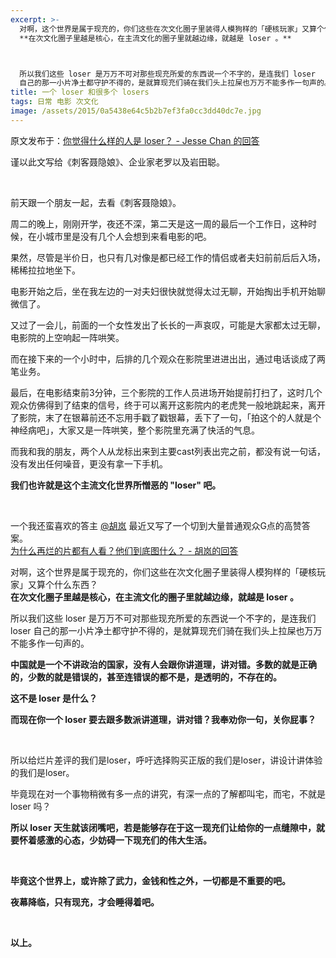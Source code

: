 ```yaml
---
excerpt: >-
  对啊，这个世界是属于现充的，你们这些在次文化圈子里装得人模狗样的「硬核玩家」又算个什么东西？<br>
  **在次文化圈子里越是核心，在主流文化的圈子里就越边缘，就越是 loser 。**



  所以我们这些 loser 是万万不可对那些现充所爱的东西说一个不字的，是连我们 loser
  自己的那一小片净土都守护不得的，是就算现充们骑在我们头上拉屎也万万不能多作一句声的。
title: 一个 loser 和很多个 losers
tags: 日常 电影 次文化
image: /assets/2015/0a5438e64c5b2b7ef3fa0cc3dd40dc7e.jpg
---
```


原文发布于：[你觉得什么样的人是 loser？ - Jesse Chan 的回答](https://www.zhihu.com/question/20365580/answer/62175444)

谨以此文写给《刺客聂隐娘》、企业家老罗以及岩田聪。

<br>

前天跟一个朋友一起，去看《刺客聂隐娘》。

周二的晚上，刚刚开学，夜还不深，第二天是这一周的最后一个工作日，这种时候，在小城市里是没有几个人会想到来看电影的吧。

果然，尽管是半价日，也只有几对像是都已经工作的情侣或者夫妇前前后后入场，稀稀拉拉地坐下。

电影开始之后，坐在我左边的一对夫妇很快就觉得太过无聊，开始掏出手机开始聊微信了。

又过了一会儿，前面的一个女性发出了长长的一声哀叹，可能是大家都太过无聊，电影院的上空响起一阵哄笑。

而在接下来的一个小时中，后排的几个观众在影院里进进出出，通过电话谈成了两笔业务。

最后，在电影结束前3分钟，三个影院的工作人员进场开始提前打扫了，这时几个观众仿佛得到了结束的信号，终于可以离开这影院内的老虎凳一般地跳起来，离开了影院，末了在银幕前还不忘用手戳了戳银幕，丢下了一句，「拍这个的人就是个神经病吧」，大家又是一阵哄笑，整个影院里充满了快活的气息。

而我和我的朋友，两个人从龙标出来到主要cast列表出完之前，都没有说一句话，没有发出任何噪音，更没有拿一下手机。

**我们也许就是这个主流文化世界所憎恶的 "loser" 吧。**

<br>

一个我还蛮喜欢的答主 [@胡岚](https://www.zhihu.com/people/b4c5f63e24e11a35923187a8779c87b9) 最近又写了一个切到大量普通观众G点的高赞答案。  
[为什么再烂的片都有人看？他们到底图什么？ - 胡岚的回答](https://www.zhihu.com/question/31888785/answer/61413583)

对啊，这个世界是属于现充的，你们这些在次文化圈子里装得人模狗样的「硬核玩家」又算个什么东西？  
**在次文化圈子里越是核心，在主流文化的圈子里就越边缘，就越是 loser 。**

所以我们这些 loser 是万万不可对那些现充所爱的东西说一个不字的，是连我们 loser 自己的那一小片净土都守护不得的，是就算现充们骑在我们头上拉屎也万万不能多作一句声的。

**中国就是一个不讲政治的国家，没有人会跟你讲道理，讲对错。多数的就是正确的，少数的就是错误的，甚至连错误的都不是，是透明的，不存在的。**

**这不是 loser 是什么？**

**而现在你一个 loser 要去跟多数派讲道理，讲对错？我奉劝你一句，关你屁事？**

<br>

所以给烂片差评的我们是loser，呼吁选择购买正版的我们是loser，讲设计讲体验的我们是loser。

毕竟现在对一个事物稍微有多一点的讲究，有深一点的了解都叫宅，而宅，不就是 loser 吗？

**所以 loser 天生就该闭嘴吧，若是能够存在于这一现充们让给你的一点缝隙中，就要怀着感激的心态，少妨碍一下现充们的伟大生活。**

<br>

**毕竟这个世界上，或许除了武力，金钱和性之外，一切都是不重要的吧。**

**夜幕降临，只有现充，才会睡得着吧。**

<br>

**以上。**
